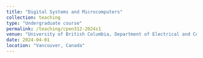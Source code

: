 ```yaml
---
title: "Digital Systems and Microcomputers"
collection: teaching
type: "Undergraduate course"
permalink: /teaching/cpen312-2024s1
venue: "University of British Columbia, Department of Electrical and Computer Engineering"
date: 2024-04-01
location: "Vancouver, Canada"
---
```


